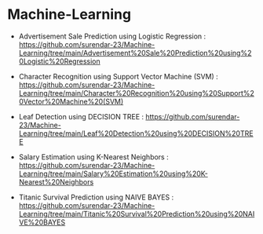 # Machine-Learning

  * Advertisement Sale Prediction using Logistic Regression : https://github.com/surendar-23/Machine-Learning/tree/main/Advertisement%20Sale%20Prediction%20using%20Logistic%20Regression
  
  * Character Recognition using Support Vector Machine (SVM) : https://github.com/surendar-23/Machine-Learning/tree/main/Character%20Recognition%20using%20Support%20Vector%20Machine%20(SVM)
  
  * Leaf Detection using DECISION TREE : https://github.com/surendar-23/Machine-Learning/tree/main/Leaf%20Detection%20using%20DECISION%20TREE
  
  * Salary Estimation using K-Nearest Neighbors : https://github.com/surendar-23/Machine-Learning/tree/main/Salary%20Estimation%20using%20K-Nearest%20Neighbors
  
  * Titanic Survival Prediction using NAIVE BAYES : https://github.com/surendar-23/Machine-Learning/tree/main/Titanic%20Survival%20Prediction%20using%20NAIVE%20BAYES
